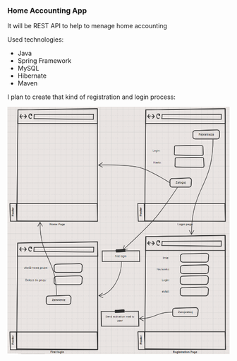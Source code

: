 <h3>Home Accounting App</h3>
<p>It will be REST API to help to menage home accounting</p>



Used technologies:
<ul>
  <li>Java</li>
  <li>Spring Framework</li>
  <li>MySQL</li>
  <li>Hibernate</li>
  <li>Maven</li>
</ul>

<p>I plan to create that kind of registration and login process:</p>

![alt text](img/login.png)
